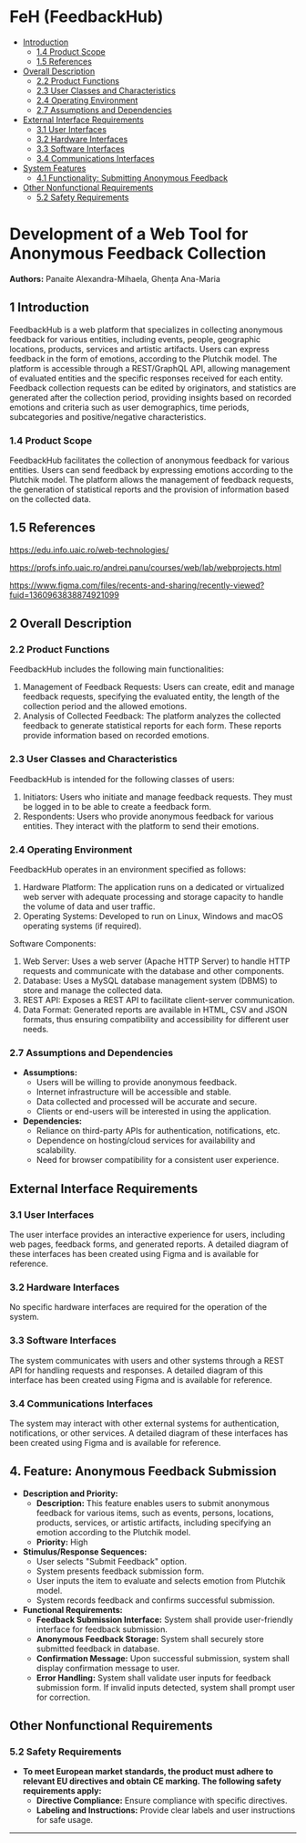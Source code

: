 <!DOCTYPE html>
<html lang="en">
<head>
    <meta charset="UTF-8">
    <meta name="viewport" content="width=device-width, initial-scale=1.0">
    <h1>FeH (FeedbackHub) </h1>
</head>
<body>

<nav>
    <ul>
        <li><a href="#introduction">Introduction</a>
            <ul>
                <li><a href="#scope">1.4 Product Scope</a></li>
                <li><a href="#references">1.5 References</a></li>
            </ul>
        </li>
        <li><a href="#overall-description">Overall Description</a>
            <ul>
                <li><a href="#functions">2.2 Product Functions</a></li>
                <li><a href="#user-classes">2.3 User Classes and Characteristics</a></li>
                <li><a href="#environment">2.4 Operating Environment</a></li>
                <li><a href="#assumptions">2.7 Assumptions and Dependencies</a></li>
            </ul>
        </li>
        <li><a href="#external-interface-requirements">External Interface Requirements</a>
            <ul>
                <li><a href="#user-interfaces">3.1 User Interfaces</a></li>
                <li><a href="#hardware-interfaces">3.2 Hardware Interfaces</a></li>
                <li><a href="#software-interfaces">3.3 Software Interfaces</a></li>
                <li><a href="#communications-interfaces">3.4 Communications Interfaces</a></li>
            </ul>
        </li>
        <li><a href="#system-features">System Features</a>
            <ul>
                <li><a href="#feature-1">4.1 Functionality: Submitting Anonymous Feedback
</a></li>
            </ul>
        </li>
        <li><a href="#nonfunctional-requirements">Other Nonfunctional Requirements</a>
            <ul>
                <li><a href="#safety">5.2 Safety Requirements</a></li>
            </ul>
        </li>
        
    
</nav>

<h1>Development of a Web Tool for Anonymous Feedback Collection</h1>

<p><strong>Authors:</strong> Panaite Alexandra-Mihaela, Ghența Ana-Maria </p>

<h2 id="introduction">1 Introduction </h2>
<p>FeedbackHub is a web platform that specializes in collecting anonymous feedback for various entities, including events, people, geographic locations, products, services and artistic artifacts. Users can express feedback in the form of emotions, according to the Plutchik model. The platform is accessible through a REST/GraphQL API, allowing management of evaluated entities and the specific responses received for each entity. Feedback collection requests can be edited by originators, and statistics are generated after the collection period, providing insights based on recorded emotions and criteria such as user demographics, time periods, subcategories and positive/negative characteristics.
</p>
<h3 id="product-scope">1.4 Product Scope</h3>

<p>FeedbackHub facilitates the collection of anonymous feedback for various entities. Users can send feedback by expressing emotions according to the Plutchik model. The platform allows the management of feedback requests, the generation of statistical reports and the provision of information based on the collected data.
</p>

<h2 id="references">1.5 References</h2>

<p><a href="https://edu.info.uaic.ro/web-technologies/">https://edu.info.uaic.ro/web-technologies/</a></p>
<p><a href="https://profs.info.uaic.ro/andrei.panu/courses/web/lab/webprojects.html">https://profs.info.uaic.ro/andrei.panu/courses/web/lab/webprojects.html</a></p>
<p><a href="https://www.figma.com/files/recents-and-sharing/recently-viewed?fuid=1360963838874921099">https://www.figma.com/files/recents-and-sharing/recently-viewed?fuid=1360963838874921099</a></p>

<h2 id="overall-description">2 Overall Description</h2>

<h3 id="product-functions">2.2 Product Functions</h3>

<p>FeedbackHub includes the following main functionalities:

</p>

<ol>
    <li>    Management of Feedback Requests: Users can create, edit and manage feedback requests, specifying the evaluated entity, the length of the collection period and the allowed emotions.
</li>
    <li>    Analysis of Collected Feedback: The platform analyzes the collected feedback to generate statistical reports for each form. These reports provide information based on recorded emotions.
</li>
</ol>

<h3 id="user-classes-and-characteristics">2.3 User Classes and Characteristics</h3>

<p>
FeedbackHub is intended for the following classes of users:

</p>

<ol>
    <li>        Initiators: Users who initiate and manage feedback requests. They must be logged in to be able to create a feedback form.

</li>
    <li>   Respondents: Users who provide anonymous feedback for various entities. They interact with the platform to send their emotions.

</li>
</ol>
<h3 id="environment">2.4 Operating Environment</h3>

<p>
FeedbackHub operates in an environment specified as follows:
</p>

<ol>
    <li>           Hardware Platform: The application runs on a dedicated or virtualized web server with adequate processing and storage capacity to handle the volume of data and user traffic.
</li>
    <li>      Operating Systems: Developed to run on Linux, Windows and macOS operating systems (if required).
</li>
</ol>
        <p>
             Software Components:
        </p>
        <ol> 
         <li>                  Web Server: Uses a web server (Apache HTTP Server) to handle HTTP requests and communicate with the database and other components.
</li>
    <li>             Database: Uses a MySQL database management system (DBMS) to store and manage the collected data.
</li>
 <li>           REST API: Exposes a REST API to facilitate client-server communication.
</li>
    <li>      Data Format: Generated reports are available in HTML, CSV and JSON formats, thus ensuring compatibility and accessibility for different user needs.
</li>
        </ol>
    

<h3 id="assumptions">2.7 Assumptions and Dependencies</h3>

<ul>
    <li><strong>Assumptions:</strong>
        <ul>
            <li>Users will be willing to provide anonymous feedback.</li>
            <li>Internet infrastructure will be accessible and stable.</li>
            <li>Data collected and processed will be accurate and secure.</li>
            <li>Clients or end-users will be interested in using the application.</li>
        </ul>
    </li>
    <li><strong>Dependencies:</strong>
        <ul>
            <li>Reliance on third-party APIs for authentication, notifications, etc.</li>
            <li>Dependence on hosting/cloud services for availability and scalability.</li>
            <li>Need for browser compatibility for a consistent user experience.</li>
        </ul>
    </li>
</ul>

<h2 id="external-interface-requirements">External Interface Requirements</h2>

<h3 id="user-interfaces">3.1 User Interfaces</h3>
<p>The user interface provides an interactive experience for users, including web pages, feedback forms, and generated reports. A detailed diagram of these interfaces has been created using Figma and is available for reference.</p>

<h3 id="hardware-interfaces">3.2 Hardware Interfaces</h3>
<p>No specific hardware interfaces are required for the operation of the system.</p>

<h3 id="software-interfaces">3.3 Software Interfaces</h3>
<p>The system communicates with users and other systems through a REST API for handling requests and responses. A detailed diagram of this interface has been created using Figma and is available for reference.</p>

<h3 id="communications-interfaces">3.4 Communications Interfaces</h3>
<p>The system may interact with other external systems for authentication, notifications, or other services. A detailed diagram of these interfaces has been created using Figma and is available for reference.</p>


<h2 id="anonymous-feedback-submission">4. Feature: Anonymous Feedback Submission</h2>

<ul>
    <li><strong>Description and Priority:</strong>
        <ul>
            <li><strong>Description:</strong> This feature enables users to submit anonymous feedback for various items, such as events, persons, locations, products, services, or artistic artifacts, including specifying an emotion according to the Plutchik model.</li>
            <li><strong>Priority:</strong> High </li>
        </ul>
    </li>
    <li><strong>Stimulus/Response Sequences:</strong>
        <ul>
            <li>User selects "Submit Feedback" option.</li>
            <li>System presents feedback submission form.</li>
            <li>User inputs the item to evaluate and selects emotion from Plutchik model.</li>
            <li>System records feedback and confirms successful submission.</li>
        </ul>
    </li>
    <li><strong>Functional Requirements:</strong>
        <ul>
            <li><strong>Feedback Submission Interface:</strong> System shall provide user-friendly interface for feedback submission.</li>
            <li><strong>Anonymous Feedback Storage:</strong> System shall securely store submitted feedback in database.</li>
            <li><strong>Confirmation Message:</strong> Upon successful submission, system shall display confirmation message to user.</li>
            <li><strong>Error Handling:</strong> System shall validate user inputs for feedback submission form. If invalid inputs detected, system shall prompt user for correction.</li>
        </ul>
    </li>
</ul>


<h2 id="nonfunctional-requirements">Other Nonfunctional Requirements</h2>

<h3 id="safety-requirements">5.2 Safety Requirements</h3>

<ul>
    <li><strong>To meet European market standards, the product must adhere to relevant EU directives and obtain CE marking. The following safety requirements apply:</strong>
        <ul>
            <li><strong>Directive Compliance:</strong> Ensure compliance with specific directives.</li>
            <li><strong>Labeling and Instructions:</strong> Provide clear labels and user instructions for safe usage.</li>
        </ul>
    </li>
</ul>

<hr>


</body>
</html>

